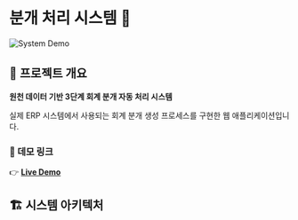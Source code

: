 # 분개 처리 시스템 🧮

![System Demo](assets/images/system-diagram.png)

## 🎯 프로젝트 개요

**원천 데이터 기반 3단계 회계 분개 자동 처리 시스템**

실제 ERP 시스템에서 사용되는 회계 분개 생성 프로세스를 구현한 웹 애플리케이션입니다.

### 🔗 데모 링크
👉 **[Live Demo](https://greenseaKona.github.io/my-profile)**

## 🏗️ 시스템 아키텍처
